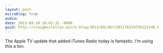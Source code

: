 ```yaml
---
layout: post
microblog: true
audio: 
date: 2013-09-20 16:01:31 -0600
guid: http://craigmcclellan.micro.blog/2013/09/20/t381176319738122240.html
---
```

The Apple TV update that added iTunes Radio today is fantastic. I’m using this a ton.
